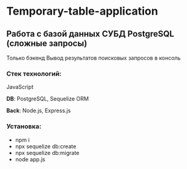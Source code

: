 # Temporary-table-application

## Работа с базой данных СУБД PostgreSQL (сложные запросы)
Только бэкенд
Вывод результатов поисковых запросов в консоль

### Стек технологий:
JavaScript

**DB**: PostgreSQL, Sequelize ORM

**Back**: Node.js, Express.js

### Установка:
   * npm i
   * npx sequelize db:create
   * npx sequelize db:migrate
   * node app.js
